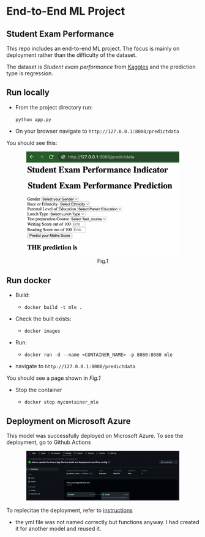 # End-to-End ML Project 
## Student Exam Performance
This repo includes an end-to-end ML project. The focus is mainly on deployment rather than the difficulty of the dataset. 

The dataset is *Student exam performance* from [Kaggles](https://www.kaggle.com/datasets/spscientist/students-performance-in-exams?datasetId=74977) and the prediction type is regression. 



## Run locally
- From the project directory run:

	`python app.py`

- On your browser navigate to `http://127.0.0.1:8080/predictdata`

You should see this: 

<figure align="center">
	<img src="figures/local_run.png" width="400"/>
	<figcaption>Fig.1</figcaption>
</figure>



## Run docker
- Build: 

	- `docker build -t mle .`

- Check the built exists:

	- `docker images`

- Run:	

	- `docker run -d --name <CONTAINER_NAME> -p 8080:8080 mle`

- navigate to `http://127.0.0.1:8080/predictdata`

You should see a page shown in *Fig.1*

- Stop the container

	- `docker stop mycontainer_mle`


## Deployment on Microsoft Azure
This model was successfully deployed on Microsoft Azure. To see the deployment, go to Github Actions
 
<figure align="center">
	<img src="figures/azure build and deployed workflow.png" width="400"/>
</figure>

To replecitae the deployment, refer to [instructions](Instructions.md)

* the yml file was not named correctly but functions anyway. I had created it for another model and reused it. 